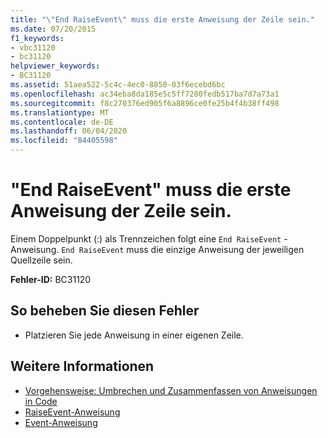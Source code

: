 ```yaml
---
title: "\"End RaiseEvent\" muss die erste Anweisung der Zeile sein."
ms.date: 07/20/2015
f1_keywords:
- vbc31120
- bc31120
helpviewer_keywords:
- BC31120
ms.assetid: 51aea522-5c4c-4ec0-8850-03f6ecebd6bc
ms.openlocfilehash: ac34eba8da185e5c5ff7280fedb517ba7d7a73a1
ms.sourcegitcommit: f8c270376ed905f6a8896ce0fe25b4f4b38ff498
ms.translationtype: MT
ms.contentlocale: de-DE
ms.lasthandoff: 06/04/2020
ms.locfileid: "84405598"
---
```

# <a name="end-raiseevent-must-be-the-first-statement-on-a-line"></a>"End RaiseEvent" muss die erste Anweisung der Zeile sein.
Einem Doppelpunkt (:) als Trennzeichen folgt eine `End RaiseEvent` -Anweisung. `End RaiseEvent` muss die einzige Anweisung der jeweiligen Quellzeile sein.  
  
 **Fehler-ID:** BC31120  
  
## <a name="to-correct-this-error"></a>So beheben Sie diesen Fehler  
  
- Platzieren Sie jede Anweisung in einer eigenen Zeile.  
  
## <a name="see-also"></a>Weitere Informationen

- [Vorgehensweise: Umbrechen und Zusammenfassen von Anweisungen in Code](../programming-guide/program-structure/how-to-break-and-combine-statements-in-code.md)
- [RaiseEvent-Anweisung](../language-reference/statements/raiseevent-statement.md)
- [Event-Anweisung](../language-reference/statements/event-statement.md)
